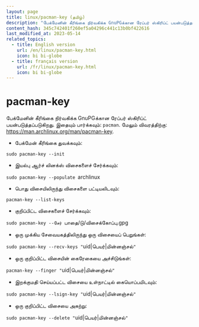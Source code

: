 ```yaml
---
layout: page
title: linux/pacman-key (தமிழ்)
description: "பேக்மேனின் கீரிங்கை நிர்வகிக்க GnuPGக்கான ரேப்பர் ஸ்கிரிப்ட் பயன்படுத்தப்படுகிறது."
content_hash: 345c742401f260ef5a04296c441c13b0bf422616
last_modified_at: 2023-05-14
related_topics:
  - title: English version
    url: /en/linux/pacman-key.html
    icon: bi bi-globe
  - title: français version
    url: /fr/linux/pacman-key.html
    icon: bi bi-globe
---
```

# pacman-key

பேக்மேனின் கீரிங்கை நிர்வகிக்க GnuPGக்கான ரேப்பர் ஸ்கிரிப்ட் பயன்படுத்தப்படுகிறது.
இதையும் பார்க்கவும்: `pacman`.
மேலும் விவரத்திற்கு: <https://man.archlinux.org/man/pacman-key>.

- பேக்மேன் கீரிங்கை துவக்கவும்:

`sudo pacman-key --init`

- இயல்பு ஆர்ச் லினக்ஸ் விசைகளைச் சேர்க்கவும்:

`sudo pacman-key --populate `<span class="tldr-var badge badge-pill bg-dark-lm bg-white-dm text-white-lm text-dark-dm font-weight-bold">archlinux</span>

- பொது விசையிலிருந்து விசைகளை பட்டியலிடவும்:

`pacman-key --list-keys`

- குறிப்பிட்ட விசைகளைச் சேர்க்கவும்:

`sudo pacman-key --சேர் `<span class="tldr-var badge badge-pill bg-dark-lm bg-white-dm text-white-lm text-dark-dm font-weight-bold">பாதை/டு/விசைக்கோப்பு.gpg</span>

- ஒரு முக்கிய சேவையகத்திலிருந்து ஒரு விசையைப் பெறுங்கள்:

`sudo pacman-key --recv-keys "`<span class="tldr-var badge badge-pill bg-dark-lm bg-white-dm text-white-lm text-dark-dm font-weight-bold">uid|பெயர்|மின்னஞ்சல்</span>`"`

- ஒரு குறிப்பிட்ட விசையின் கைரேகையை அச்சிடுங்கள்:

`pacman-key --finger "`<span class="tldr-var badge badge-pill bg-dark-lm bg-white-dm text-white-lm text-dark-dm font-weight-bold">uid|பெயர்|மின்னஞ்சல்</span>`"`

- இறக்குமதி செய்யப்பட்ட விசையை உள்நாட்டில் கையொப்பமிடவும்:

`sudo pacman-key --lsign-key "`<span class="tldr-var badge badge-pill bg-dark-lm bg-white-dm text-white-lm text-dark-dm font-weight-bold">uid|பெயர்|மின்னஞ்சல்</span>`"`

- ஒரு குறிப்பிட்ட விசையை அகற்று:

`sudo pacman-key --delete "`<span class="tldr-var badge badge-pill bg-dark-lm bg-white-dm text-white-lm text-dark-dm font-weight-bold">uid|பெயர்|மின்னஞ்சல்</span>`"`
